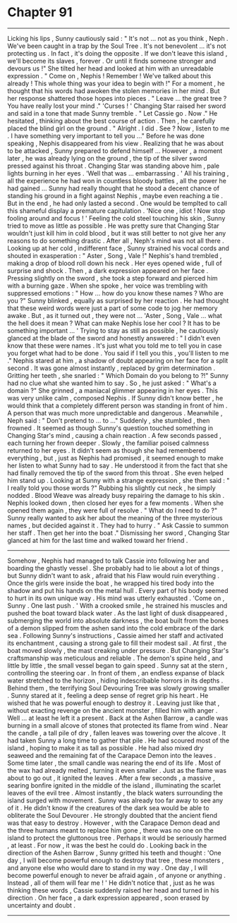 
# Chapter 91


---

Licking his lips , Sunny cautiously said :
" It's not … not as you think , Neph . We've been caught in a trap by the Soul Tree . It's not benevolent … it's not protecting us . In fact , it's doing the opposite . If we don't leave this island , we'll become its slaves , forever . Or until it finds someone stronger and devours us !"
She tilted her head and looked at him with an unreadable expression .
" Come on , Nephis ! Remember ! We've talked about this already ! This whole thing was your idea to begin with !"
For a moment , he thought that his words had awoken the stolen memories in her mind . But her response shattered those hopes into pieces .
" Leave … the great tree ? You have really lost your mind ."
'Curses ! '
Changing Star raised her sword and said in a tone that made Sunny tremble .
" Let Cassie go . Now ."
He hesitated , thinking about the best course of action . Then , he carefully placed the blind girl on the ground .
" Alright . I did . See ? Now , listen to me . I have something very important to tell you …"
Before he was done speaking , Nephis disappeared from his view . Realizing that he was about to be attacked , Sunny prepared to defend himself …
However , a moment later , he was already lying on the ground , the tip of the silver sword pressed against his throat . Changing Star was standing above him , pale lights burning in her eyes .
'Well that was … embarrassing . '
All his training , all the experience he had won in countless bloody battles , all the power he had gained … Sunny had really thought that he stood a decent chance of standing his ground in a fight against Nephis , maybe even reaching a tie . But in the end , he had only lasted a second .
One would be templted to call this shameful display a premature capitulation .
'Nice one , idiot ! Now stop fooling around and focus ! '
Feeling the cold steel touching his skin , Sunny tried to move as little as possible . He was pretty sure that Changing Star wouldn't just kill him in cold blood , but it was still better to not give her any reasons to do something drastic .
After all , Neph's mind was not all there .
Looking up at her cold , indifferent face , Sunny strained his vocal cords and shouted in exasperation :
" Aster , Song , Vale !"
Nephis's hand trembled , making a drop of blood roll down his neck . Her eyes opened wide , full of surprise and shock . Then , a dark expression appeared on her face .
Pressing slightly on the sword , she took a step forward and pierced him with a burning gaze . When she spoke , her voice was trembling with suppressed emotions :
" How ... how do you know these names ? Who are you ?"
Sunny blinked , equally as surprised by her reaction . He had thought that these weird words were just a part of some code to jog her memory awake . But , as it turned out , they were not …
'Aster , Song , Vale … what the hell does it mean ? What can make Nephis lose her cool ? It has to be something important … '
Trying to stay as still as possible , he cautiously glanced at the blade of the sword and honestly answered :
" I didn't even know that these were names . It's just what you told me to tell you in case you forget what had to be done . You said if I tell you this , you'll listen to me ."
Nephis stared at him , a shadow of doubt appearing on her face for a split second . It was gone almost instantly , replaced by grim determination . Gritting her teeth , she snarled :
" Which Domain do you belong to ?!"
Sunny had no clue what she wanted him to say . So , he just asked :
" What's a domain ?"
She grinned , a maniacal glimmer appearing in her eyes . This was very unlike calm , composed Nephis . If Sunny didn't know better , he would think that a completely different person was standing in front of him .
A person that was much more unpredictable and dangerous .
Meanwhile , Neph said :
" Don't pretend to … to …"
Suddenly , she stumbled , then frowned . It seemed as though Sunny's question touched something in Changing Star's mind , causing a chain reaction . A few seconds passed , each turning her frown deeper .
Slowly , the familiar poised calmness returned to her eyes . It didn't seem as though she had remembered everything , but , just as Nephis had promised , it seemed enough to make her listen to what Sunny had to say .
He understood it from the fact that she had finally removed the tip of the sword from this throat . She even helped him stand up .
Looking at Sunny with a strange expression , she then said :
" I really told you those words ?"
Rubbing his slightly cut neck , he simply nodded . Blood Weave was already busy repairing the damage to his skin .
Nephis looked down , then closed her eyes for a few moments . When she opened them again , they were full of resolve .
" What do I need to do ?"
Sunny really wanted to ask her about the meaning of the three mysterious names , but decided against it . They had to hurry .
" Ask Cassie to summon her staff . Then get her into the boat ."
Dismissing her sword , Changing Star glanced at him for the last time and walked toward her friend .
***
Somehow , Nephis had managed to talk Cassie into following her and boarding the ghastly vessel . She probably had to lie about a lot of things , but Sunny didn't want to ask , afraid that his Flaw would ruin everything .
Once the girls were inside the boat , he wrapped his tired body into the shadow and put his hands on the metal hull . Every part of his body seemed to hurt in its own unique way .
His mind was utterly exhausted .
'Come on , Sunny . One last push . '
With a crooked smile , he strained his muscles and pushed the boat toward black water .
As the last light of dusk disappeared , submerging the world into absolute darkness , the boat built from the bones of a demon slipped from the ashen sand into the cold embrace of the dark sea .
Following Sunny's instructions , Cassie aimed her staff and activated its enchantment , causing a strong gale to fill their modest sail .
At first , the boat moved slowly , the mast creaking under pressure . But Changing Star's craftsmanship was meticulous and reliable . The demon's spine held , and little by little , the small vessel began to gain speed .
Sunny sat at the stern , controlling the steering oar . In front of them , an endless expanse of black water stretched to the horizon , hiding indescribable horrors in its depths .
Behind them , the terrifying Soul Devouring Tree was slowly growing smaller .
Sunny stared at it , feeling a deep sense of regret grip his heart . He wished that he was powerful enough to destroy it . Leaving just like that , without exacting revenge on the ancient monster , filled him with anger .
Well … at least he left it a present .
Back at the Ashen Barrow , a candle was burning in a small alcove of stones that protected its flame from wind . Near the candle , a tall pile of dry , fallen leaves was towering over the alcove .
It had taken Sunny a long time to gather that pile . He had scoured most of the island , hoping to make it as tall as possible . He had also mixed dry seaweed and the remaining fat of the Carapace Demon into the leaves .
Some time later , the small candle was nearing the end of its life . Most of the wax had already melted , turning it even smaller . Just as the flame was about to go out , it ignited the leaves . After a few seconds , a massive , searing bonfire ignited in the middle of the island , illuminating the scarlet leaves of the evil tree . Almost instantly , the black waters surrounding the island surged with movement .
Sunny was already too far away to see any of it .
He didn't know if the creatures of the dark sea would be able to obliterate the Soul Devourer . He strongly doubted that the ancient fiend was that easy to destroy . However , with the Carapace Demon dead and the three humans meant to replace him gone , there was no one on the island to protect the gluttonous tree . Perhaps it would be seriously harmed , at least .
For now , it was the best he could do .
Looking back in the direction of the Ashen Barrow , Sunny gritted his teeth and thought :
'One day , I will become powerful enough to destroy that tree , these monsters , and anyone else who would dare to stand in my way . One day , I will become powerful enough to never be afraid again , of anyone or anything . Instead , all of them will fear me ! '
He didn't notice that , just as he was thinking these words , Cassie suddenly raised her head and turned in his direction .
On her face , a dark expression appeared , soon erased by uncertainty and doubt .

---

